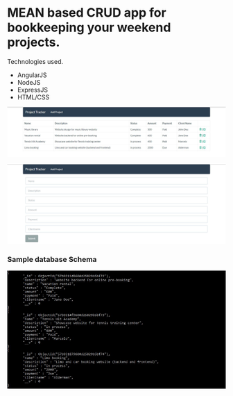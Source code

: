 # MEAN based CRUD app for bookkeeping your weekend projects.

Technologies used.

  - AngularJS
  - NodeJS
  - ExpressJS
  - HTML/CSS

![Project Tracker Screenshot](showcase1.jpg "Project Tracker Screenshot 1")

![Project Tracker Screenshot](showcase2.jpg "Project Tracker Screenshot 2")

### Sample database Schema

![Project Tracker Screenshot](showcase3.jpg "Project Tracker Screenshot 3")
